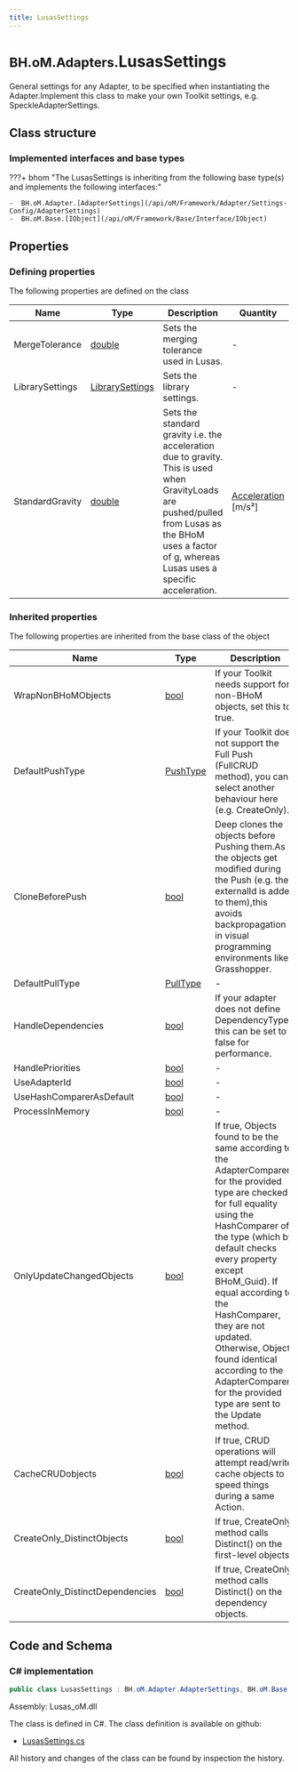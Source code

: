```yaml
---
title: LusasSettings
---
```


# <small>BH.oM.Adapters.</small>**LusasSettings**

General settings for any Adapter, to be specified when instantiating the Adapter.Implement this class to make your own Toolkit settings, e.g. SpeckleAdapterSettings.

## Class structure

### Implemented interfaces and base types

???+ bhom "The LusasSettings is inheriting from the following base type(s) and implements the following interfaces:"

    -  BH.oM.Adapter.[AdapterSettings](/api/oM/Framework/Adapter/Settings-Config/AdapterSettings)
    -  BH.oM.Base.[IObject](/api/oM/Framework/Base/Interface/IObject)


## Properties



### Defining properties

The following properties are defined on the class

| Name             | Type             | Description      | Quantity         |
|------------------|------------------|------------------|------------------|
| MergeTolerance | [double](https://learn.microsoft.com/en-us/dotnet/api/System.Double?view=netstandard-2.0) | Sets the merging tolerance used in Lusas. | - |
| LibrarySettings | [LibrarySettings](/api/oM/Adapter/Adapters.Lusas/Settings/LibrarySettings) | Sets the library settings. | - |
| StandardGravity | [double](https://learn.microsoft.com/en-us/dotnet/api/System.Double?view=netstandard-2.0) | Sets the standard gravity i.e. the acceleration due to gravity. This is used when GravityLoads are pushed/pulled from Lusas as the BHoM uses a factor of g, whereas Lusas uses a specific acceleration. | [Acceleration](/api/oM/Dimensional/Quantities/Attributes/Acceleration) [m/s²] |


### Inherited properties
The following properties are inherited from the base class of the object

| Name             | Type             | Description      | Quantity         |
|------------------|------------------|------------------|------------------|
| WrapNonBHoMObjects | [bool](https://learn.microsoft.com/en-us/dotnet/api/System.Boolean?view=netstandard-2.0) | If your Toolkit needs support for non-BHoM objects, set this to true. | - |
| DefaultPushType | [PushType](/api/oM/Framework/Adapter/Enums/PushType) | If your Toolkit does not support the Full Push (FullCRUD method), you can select another behaviour here (e.g. CreateOnly). | - |
| CloneBeforePush | [bool](https://learn.microsoft.com/en-us/dotnet/api/System.Boolean?view=netstandard-2.0) | Deep clones the objects before Pushing them.As the objects get modified during the Push (e.g. their externalId is added to them),this avoids backpropagation in visual programming environments like Grasshopper. | - |
| DefaultPullType | [PullType](/api/oM/Framework/Adapter/Enums/PullType) | - | - |
| HandleDependencies | [bool](https://learn.microsoft.com/en-us/dotnet/api/System.Boolean?view=netstandard-2.0) | If your adapter does not define DependencyTypes, this can be set to false for performance. | - |
| HandlePriorities | [bool](https://learn.microsoft.com/en-us/dotnet/api/System.Boolean?view=netstandard-2.0) | - | - |
| UseAdapterId | [bool](https://learn.microsoft.com/en-us/dotnet/api/System.Boolean?view=netstandard-2.0) | - | - |
| UseHashComparerAsDefault | [bool](https://learn.microsoft.com/en-us/dotnet/api/System.Boolean?view=netstandard-2.0) | - | - |
| ProcessInMemory | [bool](https://learn.microsoft.com/en-us/dotnet/api/System.Boolean?view=netstandard-2.0) | - | - |
| OnlyUpdateChangedObjects | [bool](https://learn.microsoft.com/en-us/dotnet/api/System.Boolean?view=netstandard-2.0) | If true, Objects found to be the same according to the AdapterComparer for the provided type are checked for full equality using the HashComparer of the type (which by default checks every property except BHoM_Guid). If equal according to the HashComparer, they are not updated.<br>Otherwise, Objects found identical according to the AdapterComparer for the provided type are sent to the Update method. | - |
| CacheCRUDobjects | [bool](https://learn.microsoft.com/en-us/dotnet/api/System.Boolean?view=netstandard-2.0) | If true, CRUD operations will attempt read/write cache objects to speed things during a same Action. | - |
| CreateOnly_DistinctObjects | [bool](https://learn.microsoft.com/en-us/dotnet/api/System.Boolean?view=netstandard-2.0) | If true, CreateOnly method calls Distinct() on the first-level objects. | - |
| CreateOnly_DistinctDependencies | [bool](https://learn.microsoft.com/en-us/dotnet/api/System.Boolean?view=netstandard-2.0) | If true, CreateOnly method calls Distinct() on the dependency objects. | - |


## Code and Schema

### C# implementation

``` C# title="C#"
public class LusasSettings : BH.oM.Adapter.AdapterSettings, BH.oM.Base.IObject
```

Assembly: Lusas_oM.dll

The class is defined in C#. The class definition is available on github:

- [LusasSettings.cs](https://github.com/BHoM/Lusas_Toolkit/blob/develop/Lusas_oM/Settings\LusasSettings.cs)

All history and changes of the class can be found by inspection the history.
